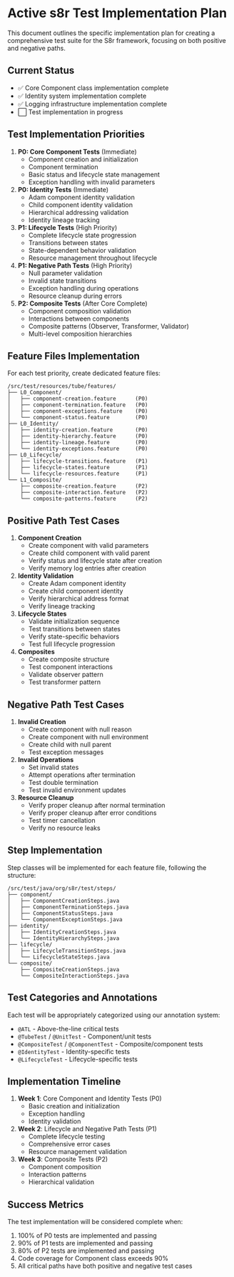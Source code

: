 <!--
Copyright (c) 2025 Eric C. Mumford (@heymumford)

This software was developed with analytical assistance from AI tools 
including Claude 3.7 Sonnet, Claude Code, and Google Gemini Deep Research,
which were used as paid services. All intellectual property rights 
remain exclusively with the copyright holder listed above.

Licensed under the Mozilla Public License 2.0
-->


# Active s8r Test Implementation Plan

This document outlines the specific implementation plan for creating a comprehensive test suite for the S8r framework, focusing on both positive and negative paths.

## Current Status

- ✅ Core Component class implementation complete
- ✅ Identity system implementation complete
- ✅ Logging infrastructure implementation complete
- ⬜ Test implementation in progress

## Test Implementation Priorities

1. **P0: Core Component Tests** (Immediate)
   - Component creation and initialization
   - Component termination
   - Basic status and lifecycle state management
   - Exception handling with invalid parameters
2. **P0: Identity Tests** (Immediate)
   - Adam component identity validation
   - Child component identity validation
   - Hierarchical addressing validation
   - Identity lineage tracking
3. **P1: Lifecycle Tests** (High Priority)
   - Complete lifecycle state progression
   - Transitions between states
   - State-dependent behavior validation
   - Resource management throughout lifecycle
4. **P1: Negative Path Tests** (High Priority)
   - Null parameter validation
   - Invalid state transitions
   - Exception handling during operations
   - Resource cleanup during errors
5. **P2: Composite Tests** (After Core Complete)
   - Component composition validation
   - Interactions between components
   - Composite patterns (Observer, Transformer, Validator)
   - Multi-level composition hierarchies

## Feature Files Implementation

For each test priority, create dedicated feature files:

```
/src/test/resources/tube/features/
├── L0_Component/
│   ├── component-creation.feature      (P0)
│   ├── component-termination.feature   (P0)
│   ├── component-exceptions.feature    (P0)
│   └── component-status.feature        (P0)
├── L0_Identity/
│   ├── identity-creation.feature       (P0)
│   ├── identity-hierarchy.feature      (P0)
│   ├── identity-lineage.feature        (P0)
│   └── identity-exceptions.feature     (P0)
├── L0_Lifecycle/
│   ├── lifecycle-transitions.feature   (P1)
│   ├── lifecycle-states.feature        (P1)
│   └── lifecycle-resources.feature     (P1)
└── L1_Composite/
    ├── composite-creation.feature      (P2)
    ├── composite-interaction.feature   (P2)
    └── composite-patterns.feature      (P2)
```

## Positive Path Test Cases

1. **Component Creation**
   - Create component with valid parameters
   - Create child component with valid parent
   - Verify status and lifecycle state after creation
   - Verify memory log entries after creation
2. **Identity Validation**
   - Create Adam component identity
   - Create child component identity
   - Verify hierarchical address format
   - Verify lineage tracking
3. **Lifecycle States**
   - Validate initialization sequence
   - Test transitions between states
   - Verify state-specific behaviors
   - Test full lifecycle progression
4. **Composites**
   - Create composite structure
   - Test component interactions
   - Validate observer pattern
   - Test transformer pattern

## Negative Path Test Cases

1. **Invalid Creation**
   - Create component with null reason
   - Create component with null environment
   - Create child with null parent
   - Test exception messages
2. **Invalid Operations**
   - Set invalid states
   - Attempt operations after termination
   - Test double termination
   - Test invalid environment updates
3. **Resource Cleanup**
   - Verify proper cleanup after normal termination
   - Verify proper cleanup after error conditions
   - Test timer cancellation
   - Verify no resource leaks

## Step Implementation

Step classes will be implemented for each feature file, following the structure:

```
/src/test/java/org/s8r/test/steps/
├── component/
│   ├── ComponentCreationSteps.java
│   ├── ComponentTerminationSteps.java
│   ├── ComponentStatusSteps.java
│   └── ComponentExceptionSteps.java
├── identity/
│   ├── IdentityCreationSteps.java
│   └── IdentityHierarchySteps.java
├── lifecycle/
│   ├── LifecycleTransitionSteps.java
│   └── LifecycleStateSteps.java
└── composite/
    ├── CompositeCreationSteps.java
    └── CompositeInteractionSteps.java
```

## Test Categories and Annotations

Each test will be appropriately categorized using our annotation system:

- `@ATL` - Above-the-line critical tests
- `@TubeTest` / `@UnitTest` - Component/unit tests
- `@CompositeTest` / `@ComponentTest` - Composite/component tests
- `@IdentityTest` - Identity-specific tests
- `@LifecycleTest` - Lifecycle-specific tests

## Implementation Timeline

1. **Week 1**: Core Component and Identity Tests (P0)
   - Basic creation and initialization
   - Exception handling
   - Identity validation
2. **Week 2**: Lifecycle and Negative Path Tests (P1)
   - Complete lifecycle testing
   - Comprehensive error cases
   - Resource management validation
3. **Week 3**: Composite Tests (P2)
   - Component composition
   - Interaction patterns
   - Hierarchical validation

## Success Metrics

The test implementation will be considered complete when:

1. 100% of P0 tests are implemented and passing
2. 90% of P1 tests are implemented and passing
3. 80% of P2 tests are implemented and passing
4. Code coverage for Component class exceeds 90%
5. All critical paths have both positive and negative test cases
